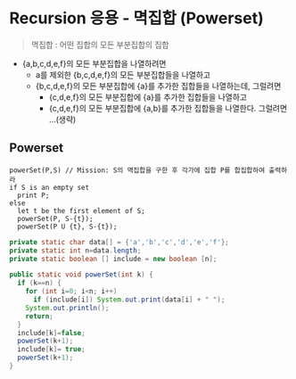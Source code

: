 # Recursion 응용 - 멱집합 (Powerset)
>멱집합 : 어떤 집합의 모든 부분집합의 집합

- {a,b,c,d,e,f}의 모든 부분집합을 나열하려면
  - a를 제외한 {b,c,d,e,f}의 모든 부분집합들을 나열하고
  - {b,c,d,e,f}의 모든 부분집합에 {a}를 추가한 집합들을 나열하는데, 그럴려면
    - {c,d,e,f}의 모든 부분집합에 {a}를 추가한 집합들을 나열하고
    - {c,d,e,f}의 모든 부분집합에 {a,b}를 추가한 집합들을 나열한다. 그럴려면 ...(생략)

## Powerset
~~~
powerSet(P,S) // Mission: S의 멱집합을 구한 후 각가에 집합 P를 합집합하여 출력하라
if S is an empty set
  print P;
else
  let t be the first element of S;
  powerSet(P, S-{t});
  powerSet(P U {t}, S-{t}); 
~~~

~~~java
private static char data[] = {'a','b','c','d','e','f'};
private static int n=data.length;
private static boolean [] include = new boolean [n];

public static void powerSet(int k) {
  if (k==n) {
    for (int i=0; i<n; i++)
      if (include[i]) System.out.print(data[i] + " ");
    System.out.println();
    return;
  }
  include[k]=false;
  powerSet(k+1);
  include[k]= true;
  powerSet(k+1);
} 

